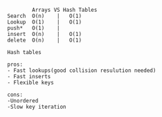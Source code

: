             Arrays VS Hash Tables
    Search  O(n)    |   O(1)   
    Lookup  O(1)    |   O(1)   
    push*   O(1)    |     
    insert  O(n)    |   O(1)   
    delete  O(n)    |   O(1)   

    Hash tables

    pros: 
    - Fast lookups(good collision resulution needed)
    - Fast inserts
    - Flexible keys

    cons:
    -Unordered
    -Slow key iteration
